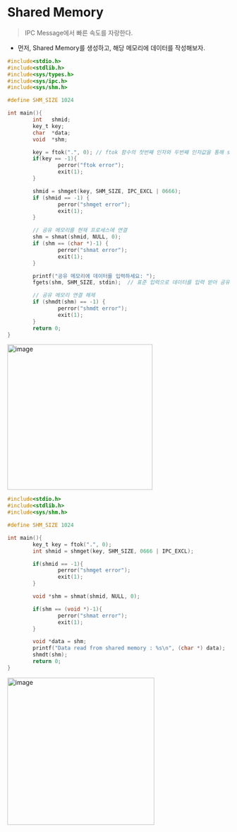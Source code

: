 Shared Memory
=============
> IPC Message에서 빠른 속도를 자랑한다.
* 먼저, Shared Memory를 생성하고, 해당 메모리에 데이터를 작성해보자.
```c:title=shm_write.c
#include<stdio.h>
#include<stdlib.h>
#include<sys/types.h>
#include<sys/ipc.h>
#include<sys/shm.h>

#define SHM_SIZE 1024

int main(){
        int   shmid;
        key_t key;
        char  *data;
        void  *shm;

        key = ftok(".", 0); // ftok 함수의 첫번째 인자와 두번째 인자값을 통해 shm의 key 값을 가져온다.
        if(key == -1){
                perror("ftok error");
                exit(1);
        }

        shmid = shmget(key, SHM_SIZE, IPC_EXCL | 0666);
        if (shmid == -1) {
                perror("shmget error");
                exit(1);
        }

        // 공유 메모리를 현재 프로세스에 연결
        shm = shmat(shmid, NULL, 0);
        if (shm == (char *)-1) {
                perror("shmat error");
                exit(1);
        }

        printf("공유 메모리에 데이터를 입력하세요: ");
        fgets(shm, SHM_SIZE, stdin);  // 표준 입력으로 데이터를 입력 받아 공유 메모리에 저장

        // 공유 메모리 연결 해제
        if (shmdt(shm) == -1) {
                perror("shmdt error");
                exit(1);
        }
        return 0;
}
```
<img width="329" alt="image" src="https://github.com/sig2nya/Linux/assets/70207093/f5c2c0e1-b266-4dd8-b92b-43a73199218b">

```c:title=shm_read.c
#include<stdio.h>
#include<stdlib.h>
#include<sys/shm.h>

#define SHM_SIZE 1024

int main(){
        key_t key = ftok(".", 0);
        int shmid = shmget(key, SHM_SIZE, 0666 | IPC_EXCL);

        if(shmid == -1){
                perror("shmget error");
                exit(1);
        }

        void *shm = shmat(shmid, NULL, 0);

        if(shm == (void *)-1){
                perror("shmat error");
                exit(1);
        }

        void *data = shm;
        printf("Data read from shared memory : %s\n", (char *) data);
        shmdt(shm);
        return 0;
}
```
<img width="333" alt="image" src="https://github.com/sig2nya/Linux/assets/70207093/1f5d75cd-1d26-4a5d-855d-bd2d26433497">
